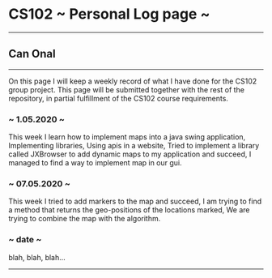 # CS102 ~ Personal Log page ~
****
## Can Onal
****

On this page I will keep a weekly record of what I have done for the CS102 group project. This page will be submitted together with the rest of the repository, in partial fulfillment of the CS102 course requirements.

### ~ 1.05.2020 ~
This week I learn how to implement maps into a java swing application,
Implementing libraries,
Using apis in a website,
Tried to implement a library called JXBrowser to add dynamic maps to my application and succeed,
I managed to find a way  to implement map in our gui.

### ~ 07.05.2020 ~
This week I tried to add markers to the map and succeed,
I am trying to find a method that returns the geo-positions of the locations marked,
We are trying to combine the map with the algorithm.

### ~ date ~
blah, blah, blah...

****